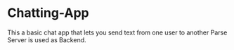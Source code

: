 # Chatting-App
This a basic chat app that lets you send text from one user to another
Parse Server is used as Backend.

